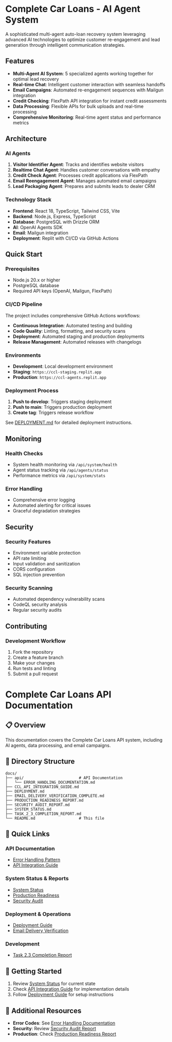 
# Complete Car Loans - AI Agent System

A sophisticated multi-agent auto-loan recovery system leveraging advanced AI technologies to optimize customer re-engagement and lead generation through intelligent communication strategies.

## Features

- **Multi-Agent AI System**: 5 specialized agents working together for optimal lead recovery
- **Real-time Chat**: Intelligent customer interaction with seamless handoffs
- **Email Campaigns**: Automated re-engagement sequences with Mailgun integration
- **Credit Checking**: FlexPath API integration for instant credit assessments
- **Data Processing**: Flexible APIs for bulk uploads and real-time processing
- **Comprehensive Monitoring**: Real-time agent status and performance metrics

## Architecture

### AI Agents

1. **Visitor Identifier Agent**: Tracks and identifies website visitors
2. **Realtime Chat Agent**: Handles customer conversations with empathy
3. **Credit Check Agent**: Processes credit applications via FlexPath
4. **Email Reengagement Agent**: Manages automated email campaigns
5. **Lead Packaging Agent**: Prepares and submits leads to dealer CRM

### Technology Stack

- **Frontend**: React 18, TypeScript, Tailwind CSS, Vite
- **Backend**: Node.js, Express, TypeScript
- **Database**: PostgreSQL with Drizzle ORM
- **AI**: OpenAI Agents SDK
- **Email**: Mailgun integration
- **Deployment**: Replit with CI/CD via GitHub Actions

## Quick Start

### Prerequisites

- Node.js 20.x or higher
- PostgreSQL database
- Required API keys (OpenAI, Mailgun, FlexPath)

### CI/CD Pipeline

The project includes comprehensive GitHub Actions workflows:

- **Continuous Integration**: Automated testing and building
- **Code Quality**: Linting, formatting, and security scans
- **Deployment**: Automated staging and production deployments
- **Release Management**: Automated releases with changelogs

### Environments

- **Development**: Local development environment
- **Staging**: `https://ccl-staging.replit.app`
- **Production**: `https://ccl-agents.replit.app`

### Deployment Process

1. **Push to develop**: Triggers staging deployment
2. **Push to main**: Triggers production deployment
3. **Create tag**: Triggers release workflow

See [DEPLOYMENT.md](DEPLOYMENT.md) for detailed deployment instructions.

## Monitoring

### Health Checks

- System health monitoring via `/api/system/health`
- Agent status tracking via `/api/agents/status`
- Performance metrics via `/api/system/stats`

### Error Handling

- Comprehensive error logging
- Automated alerting for critical issues
- Graceful degradation strategies

## Security

### Security Features

- Environment variable protection
- API rate limiting
- Input validation and sanitization
- CORS configuration
- SQL injection prevention

### Security Scanning

- Automated dependency vulnerability scans
- CodeQL security analysis
- Regular security audits

## Contributing

### Development Workflow

1. Fork the repository
2. Create a feature branch
3. Make your changes
4. Run tests and linting
5. Submit a pull request
# Complete Car Loans API Documentation

## 📋 Overview

This documentation covers the Complete Car Loans API system, including AI agents, data processing, and email campaigns.

## 📁 Directory Structure

```
docs/
├── api/                        # API Documentation
│   └── ERROR_HANDLING_DOCUMENTATION.md
├── CCL_API_INTEGRATION_GUIDE.md
├── DEPLOYMENT.md
├── EMAIL_DELIVERY_VERIFICATION_COMPLETE.md
├── PRODUCTION_READINESS_REPORT.md
├── SECURITY_AUDIT_REPORT.md
├── SYSTEM_STATUS.md
├── TASK_2_3_COMPLETION_REPORT.md
└── README.md                   # This file
```

## 🔗 Quick Links

### API Documentation
- [Error Handling Pattern](./api/ERROR_HANDLING_DOCUMENTATION.md)
- [API Integration Guide](./CCL_API_INTEGRATION_GUIDE.md)

### System Status & Reports
- [System Status](./SYSTEM_STATUS.md)
- [Production Readiness](./PRODUCTION_READINESS_REPORT.md)
- [Security Audit](./SECURITY_AUDIT_REPORT.md)

### Deployment & Operations
- [Deployment Guide](./DEPLOYMENT.md)
- [Email Delivery Verification](./EMAIL_DELIVERY_VERIFICATION_COMPLETE.md)

### Development
- [Task 2.3 Completion Report](./TASK_2_3_COMPLETION_REPORT.md)

## 🚀 Getting Started

1. Review [System Status](./SYSTEM_STATUS.md) for current state
2. Check [API Integration Guide](./CCL_API_INTEGRATION_GUIDE.md) for implementation details
3. Follow [Deployment Guide](./DEPLOYMENT.md) for setup instructions

## 📖 Additional Resources

- **Error Codes**: See [Error Handling Documentation](./api/ERROR_HANDLING_DOCUMENTATION.md)
- **Security**: Review [Security Audit Report](./SECURITY_AUDIT_REPORT.md)
- **Production**: Check [Production Readiness Report](./PRODUCTION_READINESS_REPORT.md)
